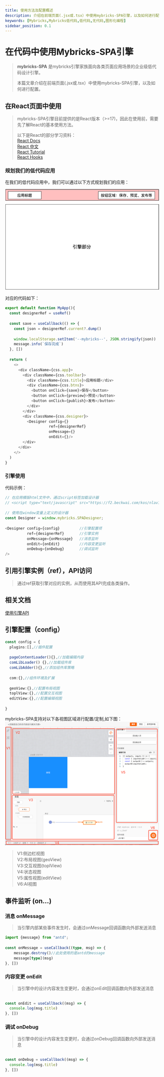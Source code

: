 ```yaml
---
title: 使用方法及配置概述
description: 介绍在前端页面(.jsx或.tsx）中使用mybricks-SPA引擎，以及如何进行配置
keywords: [Mybricks,Mybricks低代码,低代码,无代码,图形化编程]
sidebar_position: 0.1
---
```


# 在代码中使用Mybricks-SPA引擎

>**mybricks-SPA** 是mybricks引擎家族面向各类页面应用场景的企业级低代码设计引擎。
>
>本篇文章介绍在前端页面(.jsx或.tsx）中使用mybricks-SPA引擎，以及如何进行配置。
>



## 在React页面中使用
> mybricks-SPA引擎目前提供的是React版本（>=17)，因此在使用前，需要先了解React的基本使用方法。<br/>
> 
> 以下是React的部分学习资料：<br/>
> [React Docs](https://legacy.reactjs.org/docs/getting-started.html#learn-react)<br/>
> [React 中文](https://zh-hans.react.dev/learn)<br/>
> [React Tutorial](https://legacy.reactjs.org/tutorial/tutorial.html)<br/>
> [React Hooks](https://legacy.reactjs.org/docs/hooks-intro.html)<br/>

### 规划我们的低代码应用
在我们的低代码应用中，我们可以通过以下方式规划我们的应用：

![img.png](img.png)

对应的代码如下：

```typescript jsx
export default function MyApp(){
  const designerRef = useRef()

  const save = useCallback(() => {
    const json = designerRef.current?.dump()

    window.localStorage.setItem('--mybricks--', JSON.stringify(json))
    message.info(`保存完成`)
  }, [])
  
  return (
    <>
      <div className={css.app}>
        <div className={css.toolbar}>
          <div className={css.title}>应用标题</div>
          <div className={css.btns}>
            <button onClick={save}>保存</button>
            <button onClick={preview}>预览</button>
            <button onClick={publish}>发布</button>
          </div>
        </div>
        <div className={css.designer}>
          <Designer config={}
                    ref={designerRef}
                    onMessage={}
                    onEdit={}/>
        </div>
      </div>
    </>
  )
}
```

### 引擎使用

代码示例：

```typescript jsx
// 在应用模版html文件中，通过script标签加载设计器
// <script type="text/javascript" src="https://f2.beckwai.com/kos/nlav12333/mybricks/designer-spa/1.2.78/index.min.js"></script>

// 使用在window变量上定义的设计器
const Designer = window.mybricks.SPADesigner;

<Designer config={config}         //引擎配置项
          ref={designerRef}       //引擎实例
          onMessage={onMessage}   //消息监听
          onEdit={onEdit}         //内容变更监听
          onDebug={onDebug}       //调试监听
/>
```

## 引用引擎实例（ref），API访问
> 通过ref获取引擎对应的实例，从而使用其API完成各类操作。

## 相关文档
[使用引擎API](../docs/09-API/index.md)<br/>


## 引擎配置（config）

```typescript jsx
const config = {
  plugins:[],//插件配置
  
  pageContentLoader(){},//加载编辑内容
  comLibLoader() {},//加载组件库
  comLibAdder(){},//添加组件库策略
  
  com:{},//组件环境及扩展

  geoView:{},//配置布局视图
  toplView:{},//配置交互视图
  editView:{},//配置编辑视图
  
}
```

mybricks-SPA支持对以下各视图区域进行配置/定制,如下图：<br/>
<img src="./img_5.png" style="width:810px"/><br/>
>V1:侧边栏视图<br/>
>V2:布局视图(geoView)<br/>
>V3:交互视图(toplView)<br/>
>V4:状态视图<br/>
>V5:属性视图(editView)<br/>
>V6:AI视图<br/>

## 事件监听 (on...)

### 消息 onMessage
> 当引擎内部某些事件发生时，会通过onMessage回调函数向外部发送消息

```typescript jsx
import {message} from "antd";

const onMessage = useCallback((type, msg) => {
    message.destroy()//此处使用的是antd的message
    message[type](msg)
}, [])
```
### 内容变更 onEdit
> 当引擎中的设计内容发生变更时，会通过onEdit回调函数向外部发送消息

```typescript jsx

const onEdit = useCallback((msg) => {
  console.log(msg.title)
}, [])
```

### 调试 onDebug
> 当引擎中的设计内容发生变更时，会通过onDebug回调函数向外部发送消息

```typescript jsx

const onDebug = useCallback((msg) => {
  console.log(msg.title)
}, [])
```
